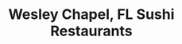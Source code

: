 ---
layout: city
title: Wesley Chapel, FL Sushi Restaurants
permalink: /florida/wesley-chapel/
stateAbbr: FL
stateName: Florida
cityName: Wesley Chapel
---